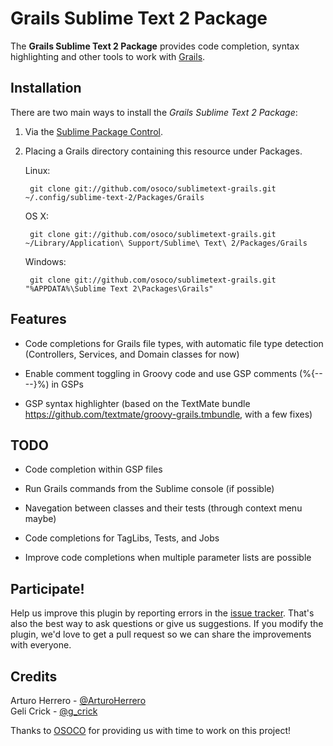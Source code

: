 # Grails Sublime Text 2 Package

The **Grails Sublime Text 2 Package** provides code completion, syntax highlighting and other tools to work with [Grails].


## Installation

There are two main ways to install the *Grails Sublime Text 2 Package*:

1. Via the [Sublime Package Control]. 

2. Placing a Grails directory containing this resource under Packages.

    Linux:

        git clone git://github.com/osoco/sublimetext-grails.git ~/.config/sublime-text-2/Packages/Grails

    OS X:

        git clone git://github.com/osoco/sublimetext-grails.git ~/Library/Application\ Support/Sublime\ Text\ 2/Packages/Grails

    Windows:

        git clone git://github.com/osoco/sublimetext-grails.git "%APPDATA%\Sublime Text 2\Packages\Grails"


## Features

- Code completions for Grails file types, with automatic file type detection (Controllers, Services, and Domain classes for now)

- Enable comment toggling in Groovy code and use GSP comments (%{-- --}%) in GSPs

- GSP syntax highlighter (based on the TextMate bundle https://github.com/textmate/groovy-grails.tmbundle, with a few fixes)


## TODO

- Code completion within GSP files

- Run Grails commands from the Sublime console (if possible)

- Navegation between classes and their tests (through context menu maybe)

- Code completions for TagLibs, Tests, and Jobs

- Improve code completions when multiple parameter lists are possible


## Participate!

Help us improve this plugin by reporting errors in the [issue tracker]. That's also the best way to ask questions or
give us suggestions. If you modify the plugin, we'd love to get a pull request so we can share the improvements with everyone.

## Credits

Arturo Herrero - [@ArturoHerrero](https://twitter.com/ArturoHerrero)  
Geli Crick - [@g_crick](https://twitter.com/g_crick)

Thanks to [OSOCO] for providing us with time to work on this project!



[Grails]: http://grails.org/
[Sublime Package Control]: http://wbond.net/sublime_packages/package_control
[OSOCO]: http://osoco.es
[issue tracker]: https://github.com/osoco/sublimetext-grails/issues